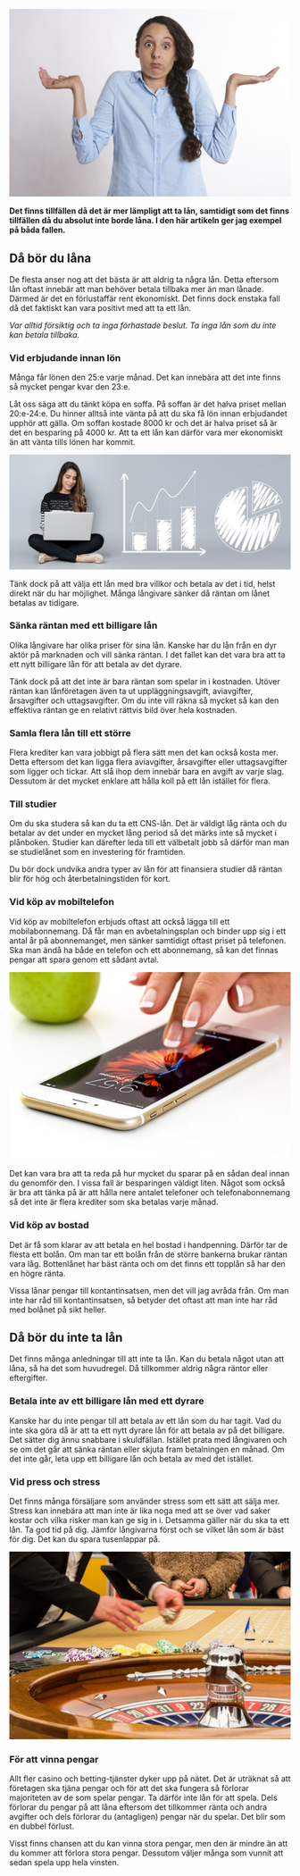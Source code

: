 ![](confused-2681507_1920.jpg)

**Det finns tillfällen då det är mer lämpligt att ta lån, samtidigt som det finns tillfällen då du absolut inte borde låna. I den här artikeln ger jag exempel på båda fallen.**

## Då bör du låna

De flesta anser nog att det bästa är att aldrig ta några lån. Detta eftersom lån oftast innebär att man behöver betala tillbaka mer än man lånade. Därmed är det en förlustaffär rent ekonomiskt. Det finns dock enstaka fall då det faktiskt kan vara positivt med att ta ett lån.

*Var alltid försiktig och ta inga förhastade beslut. Ta inga lån som du inte kan betala tillbaka.*

### Vid erbjudande innan lön

Många får lönen den 25:e varje månad. Det kan innebära att det inte finns så mycket pengar kvar den 23:e.

Låt oss säga att du tänkt köpa en soffa. På soffan är det halva priset mellan 20:e-24:e. Du hinner alltså inte vänta på att du ska få lön innan erbjudandet upphör att gälla. Om soffan kostade 8000 kr och det är halva priset så är det en besparing på 4000 kr. Att ta ett lån kan därför vara mer ekonomiskt än att vänta tills lönen har kommit.

![](analytics-3265840_1920.jpg)

Tänk dock på att välja ett lån med bra villkor och betala av det i tid, helst direkt när du har möjlighet. Många långivare sänker då räntan om lånet betalas av tidigare.

### Sänka räntan med ett billigare lån

Olika långivare har olika priser för sina lån. Kanske har du lån från en dyr aktör på marknaden och vill sänka räntan. I det fallet kan det vara bra att ta ett nytt billigare lån för att betala av det dyrare.

Tänk dock på att det inte är bara räntan som spelar in i kostnaden. Utöver räntan kan lånföretagen även ta ut uppläggningsavgift, aviavgifter, årsavgifter och uttagsavgifter. Om du inte vill räkna så mycket så kan den effektiva räntan ge en relativt rättvis bild över hela kostnaden.

### Samla flera lån till ett större

Flera krediter kan vara jobbigt på flera sätt men det kan också kosta mer. Detta eftersom det kan ligga flera aviavgifter, årsavgifter eller uttagsavgifter som ligger och tickar. Att slå ihop dem innebär bara en avgift av varje slag. Dessutom är det mycket enklare att hålla koll på ett lån istället för flera.

### Till studier

Om du ska studera så kan du ta ett CNS-lån. Det är väldigt låg ränta och du betalar av det under en mycket lång period så det märks inte så mycket i plånboken. Studier kan därefter leda till ett välbetalt jobb så därför man man se studielånet som en investering för framtiden.

Du bör dock undvika andra typer av lån för att finansiera studier då räntan blir för hög och återbetalningstiden för kort.

### Vid köp av mobiltelefon

Vid köp av mobiltelefon erbjuds oftast att också lägga till ett mobilabonnemang. Då får man en avbetalningsplan och binder upp sig i ett antal år på abonnemanget, men sänker samtidigt oftast priset på telefonen. Ska man ändå ha både en telefon och ett abonnemang, så kan det finnas pengar att spara genom ett sådant avtal.

![](smartphone-1894723_1920.jpg)

Det kan vara bra att ta reda på hur mycket du sparar på en sådan deal innan du genomför den. I vissa fall är besparingen väldigt liten. Något som också är bra att tänka på är att hålla nere antalet telefoner och telefonabonnemang så det inte är flera krediter som ska betalas varje månad.

### Vid köp av bostad

Det är få som klarar av att betala en hel bostad i handpenning. Därför tar de flesta ett bolån. Om man tar ett bolån från de större bankerna brukar räntan vara låg. Bottenlånet har bäst ränta och om det finns ett topplån så har den en högre ränta.

Vissa lånar pengar till kontantinsatsen, men det vill jag avråda från. Om man inte har råd till kontantinsatsen, så betyder det oftast att man inte har råd med bolånet på sikt heller.

## Då bör du inte ta lån

Det finns många anledningar till att inte ta lån. Kan du betala något utan att låna, så ha det som huvudregel. Då tillkommer aldrig några räntor eller eftergifter.

### Betala inte av ett billigare lån med ett dyrare

Kanske har du inte pengar till att betala av ett lån som du har tagit. Vad du inte ska göra då är att ta ett nytt dyrare lån för att betala av på det billigare. Det sätter dig ännu snabbare i skuldfällan. Istället prata med långivaren och se om det går att sänka räntan eller skjuta fram betalningen en månad. Om det inte går, leta upp ett billigare lån och betala av med det istället.

### Vid press och stress

Det finns många försäljare som använder stress som ett sätt att sälja mer. Stress kan innebära att man inte är lika noga med att se över vad saker kostar och vilka risker man kan ge sig in i. Detsamma gäller när du ska ta ett lån. Ta god tid på dig. Jämför långivarna först och se vilket lån som är bäst för dig. Det kan du spara tusenlappar på.

![](roulette-1253622_1920.jpg)

### För att vinna pengar

Allt fler casino och betting-tjänster dyker upp på nätet. Det är uträknat så att företagen ska tjäna pengar och för att det ska fungera så förlorar majoriteten av de som spelar pengar. Ta därför inte lån för att spela. Dels förlorar du pengar på att låna eftersom det tillkommer ränta och andra avgifter och dels förlorar du (antagligen) pengar när du spelar. Det blir som en dubbel förlust.

Visst finns chansen att du kan vinna stora pengar, men den är mindre än att du kommer att förlora stora pengar. Dessutom väljer många som vunnit att sedan spela upp hela vinsten.